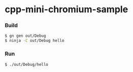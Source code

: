 # cpp-mini-chromium-sample

### Build
```bash
$ gn gen out/Debug
$ ninja -C out/Debug hello
```

### Run
```bash
$ ./out/Debug/hello
```
